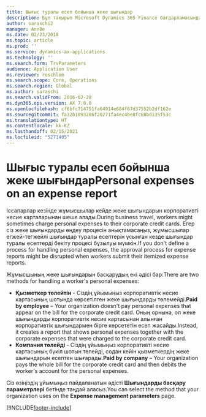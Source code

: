 ```yaml
---
title: Шығыс туралы есеп бойынша жеке шығындар
description: Бұл тақырып Microsoft Dynamics 365 Finance бағдарламасында жұмысшының жеке шығындарын шешудің екі әдісін түсіндіреді.
author: saraschi2
manager: AnnBe
ms.date: 02/23/2018
ms.topic: article
ms.prod: ''
ms.service: dynamics-ax-applications
ms.technology: ''
ms.search.form: TrvParameters
audience: Application User
ms.reviewer: roschlom
ms.search.scope: Core, Operations
ms.search.region: Global
ms.author: saraschi
ms.search.validFrom: 2016-02-28
ms.dyn365.ops.version: AX 7.0.0
ms.openlocfilehash: cf6bfc714751fa64914e684f67d37552b2df162e
ms.sourcegitcommit: fa32b1893286f20271fa4ec4be8fc68bd135f53c
ms.translationtype: HT
ms.contentlocale: kk-KZ
ms.lasthandoff: 02/15/2021
ms.locfileid: "5271405"
---
```

# <a name="personal-expenses-on-an-expense-report"></a><span data-ttu-id="79452-103">Шығыс туралы есеп бойынша жеке шығындар</span><span class="sxs-lookup"><span data-stu-id="79452-103">Personal expenses on an expense report</span></span>

<span data-ttu-id="79452-104">Іссапарлар кезінде жұмысшылар кейде жеке шығындарын корпоративті несие карталарынан шеше алады.</span><span class="sxs-lookup"><span data-stu-id="79452-104">During business travel, workers might sometimes charge personal expenses to their corporate credit cards.</span></span> <span data-ttu-id="79452-105">Егер сіз жеке шығындарды өңдеу процесін анықтамасаңыз, жұмысшылар егжей-тегжейлі шығындар туралы есептерін ұсынған кезде шығындар туралы есептерді бекіту процесі бұзылуы мүмкін.</span><span class="sxs-lookup"><span data-stu-id="79452-105">If you don't define a process for handling personal expenses, the approval process for expense reports might be disrupted when workers submit their itemized expense reports.</span></span> 

<span data-ttu-id="79452-106">Жұмысшының жеке шығындарын басқарудың екі әдісі бар:</span><span class="sxs-lookup"><span data-stu-id="79452-106">There are two methods for handling a worker's personal expenses:</span></span>

- <span data-ttu-id="79452-107">**Қызметкер төлейтін** - Сіздің ұйымыңыз корпоративтік несие картасының шотында көрсетілген жеке шығындарды төлемейді.</span><span class="sxs-lookup"><span data-stu-id="79452-107">**Paid by employee** – Your organization doesn't pay personal expenses that appear on the bill for the corporate credit card.</span></span> <span data-ttu-id="79452-108">Оның орнына, ол жеке шығындарды корпоративтік несие картасынан алынған корпоративтік шығындармен бірге көрсететін есеп жасайды.</span><span class="sxs-lookup"><span data-stu-id="79452-108">Instead, it creates a report that shows personal expenses together with the corporate expenses that were charged to the corporate credit card.</span></span>
- <span data-ttu-id="79452-109">**Компания төлейді** - Сіздің ұйымыңыз корпоративті несие картасының бүкіл шотын төлейді, содан кейін қызметкердің жеке шығындарын есептен шығарады.</span><span class="sxs-lookup"><span data-stu-id="79452-109">**Paid by company** – Your organization pays the whole bill for the corporate credit card and then debits the worker's account for the personal expenses.</span></span>

<span data-ttu-id="79452-110">Сіз өзіңіздің ұйымыңыз пайдаланатын әдісті **Шығындарды басқару параметрлері** бетінде таңдай аласыз.</span><span class="sxs-lookup"><span data-stu-id="79452-110">You can select the method that your organization uses on the **Expense management parameters** page.</span></span>


[!INCLUDE[footer-include](../includes/footer-banner.md)]